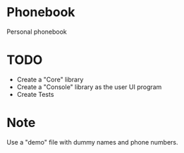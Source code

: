 # Phonebook
Personal phonebook


# TODO
- Create a "Core" library
- Create a "Console" library as the user UI program
- Create Tests

# Note
Use a "demo" file with dummy names and phone numbers.
